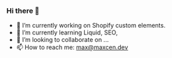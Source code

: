 ### Hi there 👋
- 🔭 I’m currently working on Shopify custom elements.
- 🌱 I’m currently learning Liquid, SEO, 
- 👯 I’m looking to collaborate on ... 
- 📫 How to reach me: max@maxcen.dev

<!--
**max-cendalski/max-cendalski** is a ✨ _special_ ✨ repository because its `README.md` (this file) appears on your GitHub profile.

Here are some ideas to get you started:

- 🔭 I’m currently working on Shopify custom elements.
- 🌱 I’m currently learning Liquid, SEO, 
- 👯 I’m looking to collaborate on ... 
- 📫 How to reach me: max@maxcen.dev
-->
